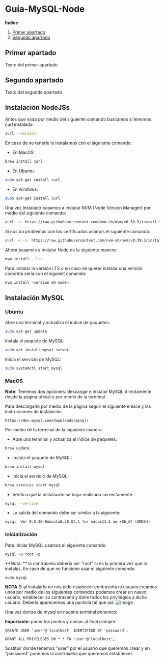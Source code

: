 # Guia-MySQL-Node
**Índice**   
1. [Primer apartado](#id1)
2. [Segundo apartado](#id2)
## Primer apartado<a name="id1"></a>
Texto del primer apartado
## Segundo apartado<a name="id2"></a>
Texto del segundo apartado

## Instalación NodeJSs

Antes que nada por medio del siguiente comando buscamos si tenemos curl instalado:

```bash
curl --version
```


En caso de no tenerlo lo instalamos con el siguiente comando: 
- En MacOS:

```bash
brew install curl
```

- En Ubuntu:
```bash
sudo apt-get install curl
```

- En windows:
```bash
sudo apt-get install curl
```

Una vez instalado pasamos a instalar NVM (Node Version Manager) por medio del siguiente comando:

```bash
curl -o- https://raw.githubusercontent.com/nvm-sh/nvm/v0.39.5/install.sh | bash
```

Si nos da problemas con los certificados usamos el siguiente comando: 

```bash
curl -k -o- https://raw.githubusercontent.com/nvm-sh/nvm/v0.39.3/install.sh | bash
``` 

Ahora pasamos a instalar Node de la siguiente manera: 

```bash
nvm install --lts
```
Para instalar la versión LTS o en caso de querer instalar una versión concreta sería con el siguient comando:

```bash
nvm install <version de node>
```

## Instalación MySQL

 ### Ubuntu
 
Abre una terminal y actualiza el índice de paquetes:
```bash
sudo apt-get update
```

Instala el paquete de MySQL:

```bash
sudo apt install mysql-server
```

Inicia el servicio de MySQL:

```bash
sudo systemctl start mysql
```


### MacOS

**Note:** Tenemos dos opciones: descargar e instalar MySQL directamente desde la página oficial o por medio de la terminal.

Para descargarlo por medio de la página seguir el siguiente enlace y las instrucciones de instalación.

```
https://dev.mysql.com/downloads/mysql/
```
Por medio de la terminal de la siguiente manera: 

- Abre una terminal y actualiza el índice de paquetes:
```bash
brew update
```

- Instala el paquete de MySQL:
```bash
brew install mysql
```

- Inicia el servicio de MySQL:

```bash
brew services start mysql
```
- Verifica que la instalación se haya realizado correctamente:

```bash
mysql --version
```

- La salida del comando debe ser similar a la siguiente:

```bash
mysql  Ver 8.0.28-0ubuntu0.20.04.1 for macos11.6 on x86_64 (AMD64)
```


### Inicialización

Para iniciar MySQL usamos el siguiente comando: 

```
mysql -u root -p
```
**Nota: ** la contraseña debería ser "root" si es la primera vez que lo instalas.
En caso de que no funcione usar el siguiente comando: 
```
sudo mysql
```
**NOTA**
Si al instalarlo no nos pide estabecer contraseña ni usuario creamos unos por medio de los siguientes comandos podemos crear un nuevo usuario, establecer su contraseña y darle todos los privilegios a dicho usuario.
Debería aparecernos una pantalla tal que así: 
![image](https://github.com/Suareguen/Guia-MySQL-Node/assets/103899316/4a709df2-499b-4870-b083-6631cfbc8f54)

Una vez dentro de mysql en nuestra terminal ponemos:

**Importante:** poner los puntos y comas al final siempre.
```
CREATE USER 'user'@'localhost' IDENTIFIED BY 'password';
```
```
GRANT ALL PRIVILEGES ON *.* TO 'user'@'localhost';
```

Sustituir donde tenemos "user" por el usuario que queremos crear y en "password" ponemos la contraseña que queremos estabñecer.


